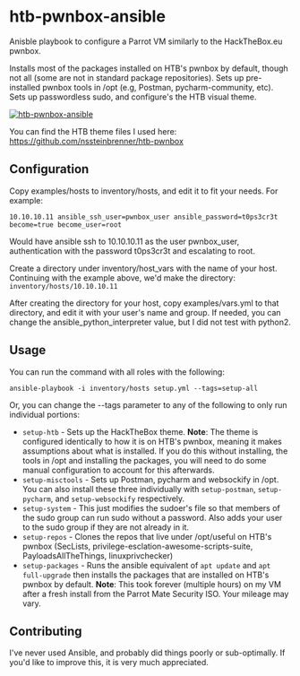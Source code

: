 # htb-pwnbox-ansible

Anisble playbook to configure a Parrot VM similarly to the HackTheBox.eu pwnbox.
    
Installs most of the packages installed on HTB's pwnbox by default, though not all (some are not in standard  package repositories). Sets up pre-installed pwnbox tools in /opt (e.g, Postman, pycharm-community, etc). Sets up passwordless sudo, and configure's the HTB visual theme.

[![htb-pwnbox-ansible](https://i.imgur.com/Udsh2Cp.png "htb-pwnbox-ansible")](https://i.imgur.com/Udsh2Cp.png "htb-pwnbox-ansible")

You can find the HTB theme files I used here: https://github.com/nssteinbrenner/htb-pwnbox

## Configuration
Copy examples/hosts to inventory/hosts, and edit it to fit your needs. For example:
```
10.10.10.11 ansible_ssh_user=pwnbox_user ansible_password=t0ps3cr3t become=true become_user=root
```
Would have ansible ssh to 10.10.10.11 as the user pwnbox_user, authentication with the password t0ps3cr3t and escalating to root.

Create a directory under inventory/host_vars with the name of your host. Continuing with the example above, we'd make the directory: `inventory/hosts/10.10.10.11`

After creating the directory for your host, copy examples/vars.yml to that directory, and edit it with your user's name and group. If needed, you can change the ansible_python_interpreter value,  but I did not test with python2.

## Usage
You can run the command with all roles with the following:
```
ansible-playbook -i inventory/hosts setup.yml --tags=setup-all
```

Or, you can change the --tags parameter to any of the following to only run individual portions:
- `setup-htb` - Sets up the HackTheBox theme. **Note**: The theme is configured identically to how it is on HTB's pwnbox, meaning it makes assumptions about what is installed. If you do this without installing, the tools in /opt and installing the packages, you will need to do some manual configuration to account for this afterwards.
- `setup-misctools` - Sets up Postman, pycharm and websockify in /opt. You can also install these three individually with `setup-postman`, `setup-pycharm`, and `setup-websockify` respectively.
- `setup-system` - This just modifies the sudoer's file so that members of the sudo group can run sudo without a password. Also adds your user to the sudo group if they are not already in it.
- `setup-repos` - Clones the repos that live under /opt/useful on HTB's pwnbox (SecLists, privilege-esclation-awesome-scripts-suite, PayloadsAllTheThings, linuxprivchecker)
- `setup-packages` - Runs the ansible equivalent of `apt update` and `apt full-upgrade` then installs the packages that are installed on HTB's pwnbox by default. **Note**: This took forever (multiple hours) on my VM after a fresh install from the Parrot Mate Security ISO. Your mileage may vary.

## Contributing
I've never used Ansible, and probably did things poorly or sub-optimally. If you'd like to improve this, it is very much appreciated.
